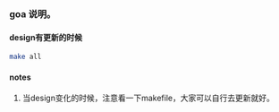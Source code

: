 ### goa 说明。

#### design有更新的时候
```bash
make all
```

#### notes
1. 当design变化的时候，注意看一下makefile，大家可以自行去更新就好。

